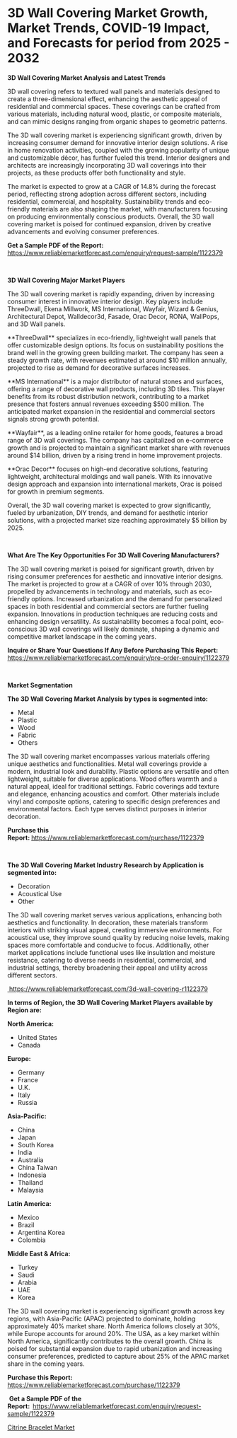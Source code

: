 <p><h1>3D Wall Covering Market Growth, Market Trends, COVID-19 Impact, and Forecasts for period from 2025 - 2032</h1></p><p><strong>3D Wall Covering Market Analysis and Latest Trends</strong></p>
<p><p>3D wall covering refers to textured wall panels and materials designed to create a three-dimensional effect, enhancing the aesthetic appeal of residential and commercial spaces. These coverings can be crafted from various materials, including natural wood, plastic, or composite materials, and can mimic designs ranging from organic shapes to geometric patterns. </p><p>The 3D wall covering market is experiencing significant growth, driven by increasing consumer demand for innovative interior design solutions. A rise in home renovation activities, coupled with the growing popularity of unique and customizable décor, has further fueled this trend. Interior designers and architects are increasingly incorporating 3D wall coverings into their projects, as these products offer both functionality and style.</p><p>The market is expected to grow at a CAGR of 14.8% during the forecast period, reflecting strong adoption across different sectors, including residential, commercial, and hospitality. Sustainability trends and eco-friendly materials are also shaping the market, with manufacturers focusing on producing environmentally conscious products. Overall, the 3D wall covering market is poised for continued expansion, driven by creative advancements and evolving consumer preferences.</p></p>
<p><strong>Get a Sample PDF of the Report:&nbsp;</strong> <a href="https://www.reliablemarketforecast.com/enquiry/request-sample/1122379?utm_campaign=1766&utm_medium=2&utm_source=Github&utm_content=ia&utm_term=08022025&utm_id=3d-wall-covering">https://www.reliablemarketforecast.com/enquiry/request-sample/1122379</a></p>
<p>&nbsp;</p>
<p><strong>3D Wall Covering Major Market Players</strong></p>
<p><p>The 3D wall covering market is rapidly expanding, driven by increasing consumer interest in innovative interior design. Key players include ThreeDwall, Ekena Millwork, MS International, Wayfair, Wizard & Genius, Architectural Depot, Walldecor3d, Fasade, Orac Decor, RONA, WallPops, and 3D Wall panels.</p><p>**ThreeDwall** specializes in eco-friendly, lightweight wall panels that offer customizable design options. Its focus on sustainability positions the brand well in the growing green building market. The company has seen a steady growth rate, with revenues estimated at around $10 million annually, projected to rise as demand for decorative surfaces increases.</p><p>**MS International** is a major distributor of natural stones and surfaces, offering a range of decorative wall products, including 3D tiles. This player benefits from its robust distribution network, contributing to a market presence that fosters annual revenues exceeding $500 million. The anticipated market expansion in the residential and commercial sectors signals strong growth potential.</p><p>**Wayfair**, as a leading online retailer for home goods, features a broad range of 3D wall coverings. The company has capitalized on e-commerce growth and is projected to maintain a significant market share with revenues around $14 billion, driven by a rising trend in home improvement projects.</p><p>**Orac Decor** focuses on high-end decorative solutions, featuring lightweight, architectural moldings and wall panels. With its innovative design approach and expansion into international markets, Orac is poised for growth in premium segments.</p><p>Overall, the 3D wall covering market is expected to grow significantly, fueled by urbanization, DIY trends, and demand for aesthetic interior solutions, with a projected market size reaching approximately $5 billion by 2025.</p></p>
<p>&nbsp;</p>
<p><strong>What Are The Key Opportunities For 3D Wall Covering Manufacturers?</strong></p>
<p><p>The 3D wall covering market is poised for significant growth, driven by rising consumer preferences for aesthetic and innovative interior designs. The market is projected to grow at a CAGR of over 10% through 2030, propelled by advancements in technology and materials, such as eco-friendly options. Increased urbanization and the demand for personalized spaces in both residential and commercial sectors are further fueling expansion. Innovations in production techniques are reducing costs and enhancing design versatility. As sustainability becomes a focal point, eco-conscious 3D wall coverings will likely dominate, shaping a dynamic and competitive market landscape in the coming years.</p></p>
<p><strong>Inquire or Share Your Questions If Any Before Purchasing This Report:</strong> <a href="https://www.reliablemarketforecast.com/enquiry/pre-order-enquiry/1122379?utm_campaign=1766&utm_medium=2&utm_source=Github&utm_content=ia&utm_term=08022025&utm_id=3d-wall-covering">https://www.reliablemarketforecast.com/enquiry/pre-order-enquiry/1122379</a></p>
<p>&nbsp;</p>
<p><strong>Market Segmentation</strong></p>
<p><strong>The 3D Wall Covering Market Analysis by types is segmented into:</strong></p>
<p><ul><li>Metal</li><li>Plastic</li><li>Wood</li><li>Fabric</li><li>Others</li></ul></p>
<p><p>The 3D wall covering market encompasses various materials offering unique aesthetics and functionalities. Metal wall coverings provide a modern, industrial look and durability. Plastic options are versatile and often lightweight, suitable for diverse applications. Wood offers warmth and a natural appeal, ideal for traditional settings. Fabric coverings add texture and elegance, enhancing acoustics and comfort. Other materials include vinyl and composite options, catering to specific design preferences and environmental factors. Each type serves distinct purposes in interior decoration.</p></p>
<p><strong>Purchase this Report:&nbsp;</strong><a href="https://www.reliablemarketforecast.com/purchase/1122379?utm_campaign=1766&utm_medium=2&utm_source=Github&utm_content=ia&utm_term=08022025&utm_id=3d-wall-covering">https://www.reliablemarketforecast.com/purchase/1122379</a></p>
<p>&nbsp;</p>
<p><strong>The 3D Wall Covering Market Industry Research by Application is segmented into:</strong></p>
<p><ul><li>Decoration</li><li>Acoustical Use</li><li>Other</li></ul></p>
<p><p>The 3D wall covering market serves various applications, enhancing both aesthetics and functionality. In decoration, these materials transform interiors with striking visual appeal, creating immersive environments. For acoustical use, they improve sound quality by reducing noise levels, making spaces more comfortable and conducive to focus. Additionally, other market applications include functional uses like insulation and moisture resistance, catering to diverse needs in residential, commercial, and industrial settings, thereby broadening their appeal and utility across different sectors.</p></p>
<p><a href="https://www.reliablemarketforecast.com/3d-wall-covering-r1122379?utm_campaign=1766&utm_medium=2&utm_source=Github&utm_content=ia&utm_term=08022025&utm_id=3d-wall-covering">&nbsp;https://www.reliablemarketforecast.com/3d-wall-covering-r1122379</a></p>
<p><strong>In terms of Region, the 3D Wall Covering Market Players available by Region are:</strong></p>
<p>
    <p> <strong> North America: </strong>
        <ul>
            <li>United States</li>
            <li>Canada</li>
        </ul>
        </p> 
    <p> <strong> Europe: </strong>
        <ul>
            <li>Germany</li>
            <li>France</li>
            <li>U.K.</li>
            <li>Italy</li>
            <li>Russia</li>
        </ul>
        </p> 
    <p> <strong> Asia-Pacific: </strong>
        <ul>
            <li>China</li>
            <li>Japan</li>
            <li>South Korea</li>
            <li>India</li>
            <li>Australia</li>
            <li>China Taiwan</li>
            <li>Indonesia</li>
            <li>Thailand</li>
            <li>Malaysia</li>
        </ul>
        </p> 
    <p> <strong> Latin America: </strong>
        <ul>
            <li>Mexico</li>
            <li>Brazil</li>
            <li>Argentina Korea</li>
            <li>Colombia</li>
        </ul>
        </p> 
    <p> <strong> Middle East & Africa: </strong>
        <ul>
            <li>Turkey</li>
            <li>Saudi</li>
            <li>Arabia</li>
            <li>UAE</li>
            <li>Korea</li>
        </ul>
    </p>
    </p>
<p><p>The 3D wall covering market is experiencing significant growth across key regions, with Asia-Pacific (APAC) projected to dominate, holding approximately 40% market share. North America follows closely at 30%, while Europe accounts for around 20%. The USA, as a key market within North America, significantly contributes to the overall growth. China is poised for substantial expansion due to rapid urbanization and increasing consumer preferences, predicted to capture about 25% of the APAC market share in the coming years.</p></p>
<p><strong>Purchase this Report: </strong><a href="https://www.reliablemarketforecast.com/purchase/1122379?utm_campaign=1766&utm_medium=2&utm_source=Github&utm_content=ia&utm_term=08022025&utm_id=3d-wall-covering">https://www.reliablemarketforecast.com/purchase/1122379</a></p>
<p>&nbsp;<strong>Get a Sample PDF of the Report:&nbsp;&nbsp;</strong><a href="https://www.reliablemarketforecast.com/enquiry/request-sample/1122379?utm_campaign=1766&utm_medium=2&utm_source=Github&utm_content=ia&utm_term=08022025&utm_id=3d-wall-covering">https://www.reliablemarketforecast.com/enquiry/request-sample/1122379</a></p>
<p><strong></strong></p>
<p><p><a href="https://github.com/XavierTyler76/Market-Research-Report-List-1/blob/main/citrine-bracelet-market.md?utm_campaign=1766&utm_medium=2&utm_source=Github&utm_content=ia&utm_term=08022025&utm_id=3d-wall-covering">Citrine Bracelet Market</a></p></p>